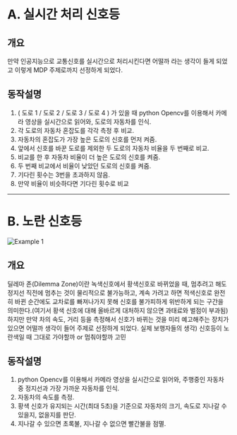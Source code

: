 # A. 실시간 처리 신호등

## 개요
   만약 인공지능으로 교통신호를 실시간으로 처리시킨다면 어떨까 라는 생각이 들게 되었고 이렇게 MDP
   주제로까지 선정하게 되었다.

## 동작설명
   1. ( 도로 1 / 도로 2 / 도로 3 / 도로 4 ) 가 있을 때 python Opencv를 이용해서 카메라 영상을 실시간으로
      읽어와, 도로의 자동차를 인식.
   3. 각 도로의 자동차 혼잡도를 각각 측정 후 비교.
   4. 자동차의 혼잡도가 가장 높은 도로의 신호를 먼저 켜줌.
   5. 앞에서 신호를 바꾼 도로를 제외한 두 도로의 자동차 비율을 두 번째로 비교.
   6. 비교를 한 후 자동차 비율이 더 높은 도로의 신호를 켜줌.
   7. 두 번째 비교에서 비율이 낮았던 도로의 신호를 켜줌.
   8. 기다린 횟수는 3번을 초과하지 않음.
   9. 만약 비율이 비슷하다면 기다린 횟수로 비교
__________________________________________________________________________________________________________

# B. 노란 신호등

![Example 1](https://github.com/kppa00/meisterai0205/assets/136699281/cabc2342-e17d-471f-a7db-782680fc04b5)

## 개요
   딜레마 존(Dilemma Zone)이란 녹색신호에서 황색신호로 바뀌었을 때, 멈추려고 해도 정지선 직전에 멈추는 것이
   물리적으로 불가능하고, 계속 가려고 하면 적색신호로 완전히 바뀐 순간에도 교차로를 빠져나가지 못해
   신호를 불가피하게 위반하게 되는 구간을 의미한다.(여기서 황색 신호에 대해 올바르게 대처하지 않으면 과태료와 벌점이 부과됨)
   하지만 만약 차의 속도, 거리 등을 측정해서 신호가 바뀌는 것을 미리 예고해주는 장치가 있으면 어떨까 생각이 들어 주제로
   선정하게 되었다.
   실제 보행자들의 생각) 신호등이 노란색일 때 그대로 가야할까 or 멈춰야할까 고민

## 동작설명
   1. python Opencv를 이용해서 카메라 영상을 실시간으로 읽어와, 주행중인 자동차 중 정지선과 가장 가까운 자동차를 인식.
   2. 자동차의 속도를 측정.
   3. 황색 신호가 유지되는 시간(최대 5초)을 기준으로 자동차의 크기, 속도로 지나갈 수 있을지, 없을지를 판단.
   4. 지나갈 수 있으면 초록불, 지나갈 수 없으면 빨간불을 점멸.
